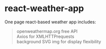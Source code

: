 # react-weather-app
One page react-based weather app includes:

> openweathermap.org free API <br>
> Axios for XMLHTTPrequests <br>
> background SVG img for display flexibility <br>
